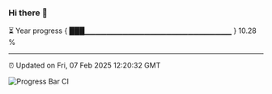 ### Hi there 👋

⏳ Year progress { ███▁▁▁▁▁▁▁▁▁▁▁▁▁▁▁▁▁▁▁▁▁▁▁▁▁▁▁ } 10.28 %

---

⏰ Updated on Fri, 07 Feb 2025 12:20:32 GMT

![Progress Bar CI](https://github.com/code-lakshay/GitHub-Actions-Demo/workflows/Progress%20Bar%20CI/badge.svg)
